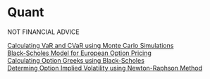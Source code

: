 # Quant
NOT FINANCIAL ADVICE

[Calculating VaR and CVaR using Monte Carlo Simulations](https://github.com/RicardoHalak/Quant/blob/main/MonteCarloSimulations_VaR_CVaR.ipynb) 
<br>
[Black-Scholes Model for European Option Pricing](https://github.com/RicardoHalak/Quant/blob/main/BlackScholes_OptionPricing.ipynb)
<br>
[Calculating Option Greeks using Black-Scholes](https://github.com/RicardoHalak/Quant/blob/main/BlackScholes_OptionPricing.ipynb)
<br>
[Determing Option Implied Volatility using Newton-Raphson Method](https://github.com/RicardoHalak/Quant/blob/main/BlackScholes_OptionPricing.ipynb)
